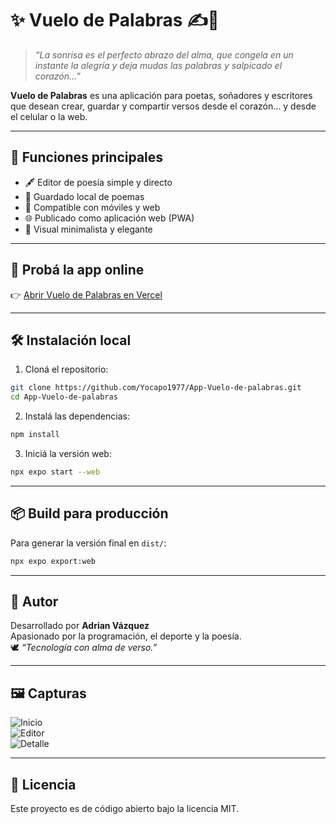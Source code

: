 # ✨ Vuelo de Palabras ✍️📱

> *“La sonrisa es el perfecto abrazo del alma, que congela en un instante la alegría y deja mudas las palabras y salpicado el corazón...”*

**Vuelo de Palabras** es una aplicación para poetas, soñadores y escritores que desean crear, guardar y compartir versos desde el corazón… y desde el celular o la web.

---

## 🌟 Funciones principales

- 🖋️ Editor de poesía simple y directo
- 💾 Guardado local de poemas
- 📱 Compatible con móviles y web
- 🌐 Publicado como aplicación web (PWA)
- 🎨 Visual minimalista y elegante

---

## 🚀 Probá la app online

👉 [Abrir Vuelo de Palabras en Vercel](https://app-vuelo-de-palabras.vercel.app)

---

## 🛠️ Instalación local

1. Cloná el repositorio:

```bash
git clone https://github.com/Yocapo1977/App-Vuelo-de-palabras.git
cd App-Vuelo-de-palabras
```

2. Instalá las dependencias:

```bash
npm install
```

3. Iniciá la versión web:

```bash
npx expo start --web
```

---

## 📦 Build para producción

Para generar la versión final en `dist/`:

```bash
npx expo export:web
```

---

## 📜 Autor

Desarrollado por **Adrian Vázquez**  
Apasionado por la programación, el deporte y la poesía.  
🕊️ *“Tecnología con alma de verso.”*

---

## 🖼️ Capturas

![Inicio](./screenshots/inicio.png)  
![Editor](./screenshots/editor.png)  
![Detalle](./screenshots/detalle.png)

---

## 📄 Licencia

Este proyecto es de código abierto bajo la licencia MIT.
